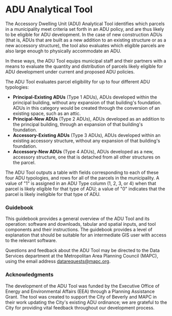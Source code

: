 # ADU Analytical Tool

The Accessory Dwelling Unit (ADU) Analytical Tool identifies which parcels in a municipality meet criteria set forth in an ADU policy, and are thus likely to be eligible for ADU development. In the case of new construction ADUs (that is, ADUs that are built as a new addition to an existing structure or as a new accessory structure), the tool also evaluates which eligible parcels are also large enough to physically accommodate an ADU.&#x20;

In these ways, the ADU Tool equips municipal staff and their partners with a means to evaluate the quantity and distribution of parcels likely eligible for ADU development under current and proposed ADU policies.

The ADU Tool evaluates parcel eligibility for up to four different ADU typologies:

* **Principal-Existing ADUs** (Type 1 ADUs), ADUs developed within the principal building, without any expansion of that building's foundation. ADUs in this category would be created through the conversion of an existing space, such as an attic.&#x20;
* **Principal-New ADUs** (Type 2 ADUs), ADUs developed as an addition to the principal building, through an expansion of that building's foundation.
* **Accessory-Existing ADUs** (Type 3 ADUs), ADUs developed within an existing accessory structure, without any expansion of that building's foundation.&#x20;
* **Accessory-New ADUs** (Type 4 ADUs), ADUs developed as a new, accessory structure, one that is detached from all other structures on the parcel.

The ADU Tool outputs a table with fields corresponding to each of these four ADU typologies, and rows for all of the parcels in the municipality. A value of "1" is assigned in an ADU Type column (1, 2, 3, or 4) when that parcel is likely eligible for that type of ADU; a value of "0" indicates that the parcel is likely ineligible for that type of ADU.&#x20;

### Guidebook&#x20;

This guidebook provides a general overview of the ADU Tool and its operation: software and downloads, tabular and spatial inputs, and tool components and their instructions. The guidebook provides a level of explanation that should be suitable for an intermediate GIS user with access to the relevant software.

Questions and feedback about the ADU Tool may be directed to the Data Services department at the Metropolitan Area Planning Council (MAPC), using the email address datarequests@mapc.org.

### Acknowledgments

The development of the ADU Tool was funded by the Executive Office of Energy and Environmental Affairs (EEA) through a Planning Assistance Grant. The tool was created to support the City of Beverly and MAPC in their work updating the City's existing ADU ordinance; we are grateful to the City for providing vital feedback throughout our development process.
